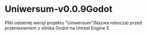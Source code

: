 # Uniwersum-v0.0.9Godot

Pliki ostatniej wersji projektu "Uniwersum"(Nazwa robocza) przed przeniesieniem z silnika Godot na Unreal Engine 5
